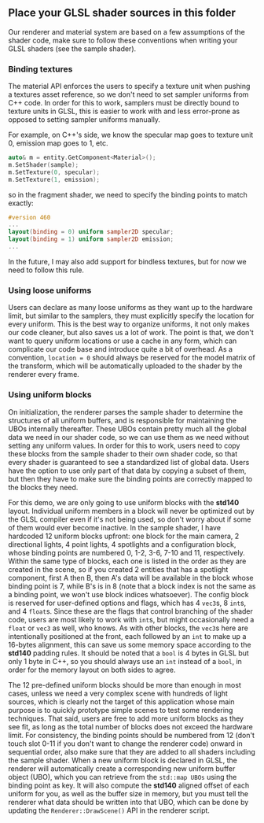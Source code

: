 ## Place your GLSL shader sources in this folder

Our renderer and material system are based on a few assumptions of the shader code, make sure to follow these conventions when writing your GLSL shaders (see the sample shader).

### Binding textures

The material API enforces the users to specify a texture unit when pushing a textures asset reference, so we don't need to set sampler uniforms from C++ code. In order for this to work, samplers must be directly bound to texture units in GLSL, this is easier to work with and less error-prone as opposed to setting sampler uniforms manually.

For example, on C++'s side, we know the specular map goes to texture unit 0, emission map goes to 1, etc.
```c++
auto& m = entity.GetComponent<Material>();
m.SetShader(sample);
m.SetTexture(0, specular);
m.SetTexture(1, emission);
```

so in the fragment shader, we need to specify the binding points to match exactly:
```GLSL
#version 460
...
layout(binding = 0) uniform sampler2D specular;
layout(binding = 1) uniform sampler2D emission;
...
```

In the future, I may also add support for bindless textures, but for now we need to follow this rule.

### Using loose uniforms

Users can declare as many loose uniforms as they want up to the hardware limit, but similar to the samplers, they must explicitly specify the location for every uniform. This is the best way to organize uniforms, it not only makes our code cleaner, but also saves us a lot of work. The point is that, we don't want to query uniform locations or use a cache in any form, which can complicate our code base and introduce quite a bit of overhead. As a convention, `location = 0` should always be reserved for the model matrix of the transform, which will be automatically uploaded to the shader by the renderer every frame.

### Using uniform blocks

On initialization, the renderer parses the sample shader to determine the structures of all uniform buffers, and is responsible for maintaining the UBOs internally thereafter. These UBOs contain pretty much all the global data we need in our shader code, so we can use them as we need without setting any uniform values. In order for this to work, users need to copy these blocks from the sample shader to their own shader code, so
that every shader is guaranteed to see a standardized list of global data. Users have the option to use only part of that data by copying a subset of them, but then they have to make sure the binding points are correctly mapped to the blocks they need.

For this demo, we are only going to use uniform blocks with the __std140__ layout. Individual uniform members in a block will never be optimized out by the GLSL compiler even if it's not being used, so don't worry about if some of them would ever become inactive. In the sample shader, I have hardcoded 12 uniform blocks upfront: one block for the main camera, 2 directional lights, 4 point lights, 4 spotlights and a configuration block, whose binding points are numbered 0, 1-2, 3-6, 7-10 and 11, respectively. Within the same type of blocks, each one is listed in the order as they are created in the scene, so if you created 2 entities that has a spotlight component, first A then B, then A's data will be available in the block whose binding point is 7, while B's is in 8 (note that a block index is not the same as a binding point, we won't use block indices whatsoever). The config block is reserved for user-defined options and flags, which has 4 `vec3`s, 8 `int`s, and 4 `float`s. Since these are the flags that control branching of the shader code, users are most likely to work with `int`s, but might occasionally need a `float` or `vec3` as well, who knows. As with other blocks, the `vec3`s here are intentionally positioned at the front, each followed by an `int` to make up a 16-bytes alignment, this can save us some memory space according to the __std140__ padding rules. It should be noted that a `bool` is 4 bytes in GLSL but only 1 byte in C++, so you should always use an `int` instead of a `bool`, in order for the memory layout on both sides to agree.

The 12 pre-defined uniform blocks should be more than enough in most cases, unless we need a very complex scene with hundreds of light sources, which is clearly not the target of this application whose main purpose is to quickly prototype simple scenes to test some rendering techniques. That said, users are free to add more uniform blocks as they see fit, as long as the total number of blocks does not exceed the hardware limit. For consistency, the binding points should be numbered from 12 (don't touch slot 0-11 if you don't want to change the renderer code) onward in sequential order, also make sure that they are added to all shaders including the sample shader. When a new uniform block is declared in GLSL, the renderer will automatically create a corresponding new uniform buffer object (UBO), which you can retrieve from the `std::map UBOs` using the binding point as key. It will also compute the __std140__ aligned offset of each uniform for you, as well as the buffer size in memory, but you must tell the renderer what data should be written into that UBO, which can be done by updating the `Renderer::DrawScene()` API in the renderer script.

